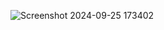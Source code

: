 ![Screenshot 2024-09-25 173402](https://github.com/user-attachments/assets/6d10d212-6a45-4cd1-ba30-846ebb2581b6)
